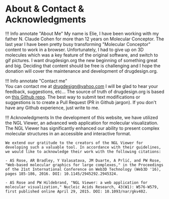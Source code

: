 
# About & Contact & Acknowledgments

!!! Info annotate "About Me"
    My name is Elie, I have been working with my father N. Claude Cohen for more than 12 years on Molecular Conceptor. The last year I have been pretty busy transforming "Molecular Conceptor" content to work in a browser. Unfortunately, I had to give up on 3D molecules which was a key feature of the original software, and switch to gif pictures. I want drugdesign.org the new beginning of something great and big. Deciding that content should be free is challenging and I hope the donation will cover the maintenance and development of drugdesign.org.  

!!! Info annotate "Contact me"    
    You can contact me at drugdesign@yahoo.com I will be glad to hear your feedback, suggestions, etc...
    The source of truth of drugdesign.org is based on [this Github repo](https://github.com/drug-design/course). The best way to submit text modifications or suggestions is to create a Pull Request (PR in Github jargon). If you don't have any Github experience, just write to me.

!!! Acknowledgments
    In the development of this website, we have utilized the NGL Viewer, an advanced web application for molecular visualization. The NGL Viewer has significantly enhanced our ability to present complex molecular structures in an accessible and interactive format.

    We extend our gratitude to the creators of the NGL Viewer for developing such a valuable tool. In accordance with their guidelines, we would like to acknowledge their work with the following citations:

    - AS Rose, AR Bradley, Y Valasatava, JM Duarte, A Prlić, and PW Rose, "Web-based molecular graphics for large complexes," in the Proceedings of the 21st International Conference on Web3D Technology (Web3D '16), pages 185-186, 2016. DOI: 10.1145/2945292.2945324.

    - AS Rose and PW Hildebrand, "NGL Viewer: a web application for molecular visualization," Nucleic Acids Research, 43(W1): W576-W579, first published online April 29, 2015. DOI: 10.1093/nar/gkv402.


